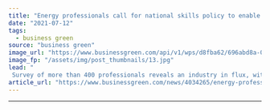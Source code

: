 ```yaml
---
title: "Energy professionals call for national skills policy to enable net zero transition"
date: "2021-07-12"
tags: 
  - business green
source: "business green"
image_url: "https://www.businessgreen.com/api/v1/wps/d8fba62/696abd8a-02f2-4839-b7b5-0cc1079276de/8/7EngineersEarthingCableH-national-grid-185x114.jpg"
image_fp: "/assets/img/post_thumbnails/13.jpg"
lead: "
 Survey of more than 400 professionals reveals an industry in flux, with more than half of respondents revealing they have moved or plan to shift into a different part of the sector ..."
article_url: "https://www.businessgreen.com/news/4034265/energy-professionals-national-skills-policy-prepare-net-zero"
---
```


---
